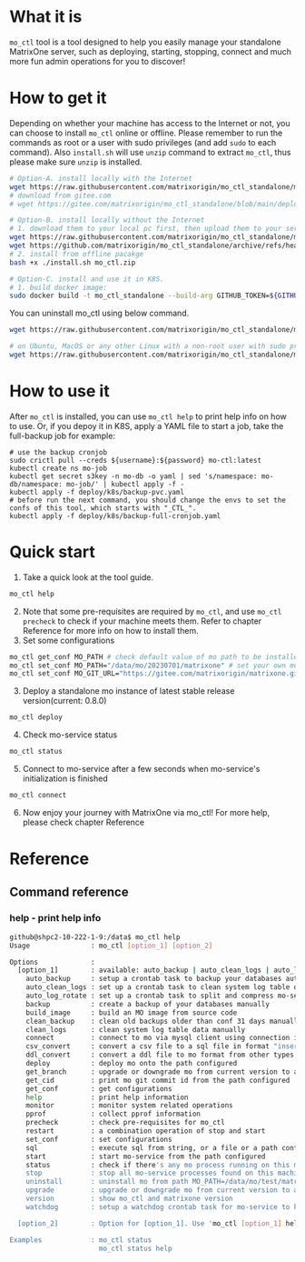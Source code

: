 # What it is

`mo_ctl` tool is a tool designed to help you easily manage your standalone MatrixOne server, such as deploying, starting, stopping, connect and much more fun admin operations for you to discover!

# How to get it

Depending on whether your machine has access to the Internet or not, you can choose to install `mo_ctl` online or offline. Please remember to run the commands as root or a user with sudo privileges (and add `sudo` to each command). Also `install.sh` will use `unzip` command to extract `mo_ctl`, thus please make sure `unzip` is installed.

```bash
# Option-A. install locally with the Internet
wget https://raw.githubusercontent.com/matrixorigin/mo_ctl_standalone/main/deploy/local/install.sh && bash +x ./install.sh
# download from gitee.com
# wget https://gitee.com/matrixorigin/mo_ctl_standalone/blob/main/deploy/local/install.sh && bash +x ./install.sh

# Option-B. install locally without the Internet
# 1. download them to your local pc first, then upload them to your server machine
wget https://raw.githubusercontent.com/matrixorigin/mo_ctl_standalone/main/deploy/local/install.sh
wget https://github.com/matrixorigin/mo_ctl_standalone/archive/refs/heads/main.zip -O mo_ctl.zip
# 2. install from offline pacakge
bash +x ./install.sh mo_ctl.zip

# Option-C. install and use it in K8S.
# 1. build docker image:
sudo docker build -t mo_ctl_standalone --build-arg GITHUB_TOKEN=${GITHUB_TOKEN} . -f optools/image/Dockerfile
```

You can uninstall mo_ctl using below command.

```bash
wget https://raw.githubusercontent.com/matrixorigin/mo_ctl_standalone/main/deploy/local/uninstall.sh && bash +x ./uninstall.sh

# on Ubuntu, MacOS or any other Linux with a non-root user with sudo privilges
wget https://raw.githubusercontent.com/matrixorigin/mo_ctl_standalone/main/deploy/local/uninstall.sh && sudo bash +x uninstall.sh
```

# How to use it

After `mo_ctl` is installed, you can use `mo_ctl help` to print help info on how to use.
Or, if you depoy it in K8S, apply a YAML file to start a job, take the full-backup job for example:

```
# use the backup cronjob
sudo crictl pull --creds ${username}:${password} mo-ctl:latest
kubectl create ns mo-job
kubectl get secret s3key -n mo-db -o yaml | sed 's/namespace: mo-db/namespace: mo-job/' | kubectl apply -f -
kubectl apply -f deploy/k8s/backup-pvc.yaml
# before run the next command, you should change the envs to set the confs of this tool, which starts with "_CTL_".
kubectl apply -f deploy/k8s/backup-full-cronjob.yaml
```

# Quick start

1. Take a quick look at the tool guide.

```bash
mo_ctl help
```

2. Note that some pre-requisites are required by `mo_ctl`, and use `mo_ctl precheck` to check if your machine meets them. Refer to chapter Reference for more info on how to install them.
3. Set some configurations

```bash
mo_ctl get_conf MO_PATH # check default value of mo path to be installed
mo_ctl set_conf MO_PATH="/data/mo/20230701/matrixone" # set your own mo path
mo_ctl set_conf MO_GIT_URL="https://gitee.com/matrixorigin/matrixone.git" # in case have network issues, you can set this conf by overwritting default value MO_GIT_URL="https://github.com/matrixorigin/matrixone.git"
```

3. Deploy a standalone mo instance of latest stable release version(current: 0.8.0)

```bash
mo_ctl deploy
```

4. Check mo-service status

```bash
mo_ctl status
```

5. Connect to mo-service after a few seconds when mo-service's initialization is finished

```bash
mo_ctl connect
```

6. Now enjoy your journey with MatrixOne via mo_ctl! For more help, please check chapter Reference

# Reference

## Command reference

### help - print help info

```bash
github@shpc2-10-222-1-9:/data$ mo_ctl help
Usage               : mo_ctl [option_1] [option_2]

Options             :
  [option_1]        : available: auto_backup | auto_clean_logs | auto_log_rotate | backup | clean_backup | clean_logs | connect | csv_convert | ddl_convert | deploy | get_branch | get_cid | get_conf | help | monitor | pprof | precheck | restart | set_conf | sql | start | status | stop | uninstall | upgrade | version | watchdog
    auto_backup     : setup a crontab task to backup your databases automatically
    auto_clean_logs : set up a crontab task to clean system log table data automatically
    auto_log_rotate : set up a crontab task to split and compress mo-service log file automatically
    backup          : create a backup of your databases manually
    build_image     : build an MO image from source code
    clean_backup    : clean old backups older than conf 31 days manually
    clean_logs      : clean system log table data manually
    connect         : connect to mo via mysql client using connection info configured
    csv_convert     : convert a csv file to a sql file in format "insert into values" or "load data inline format='csv'"
    ddl_convert     : convert a ddl file to mo format from other types of database
    deploy          : deploy mo onto the path configured
    get_branch      : upgrade or downgrade mo from current version to a target commit id or stable version
    get_cid         : print mo git commit id from the path configured
    get_conf        : get configurations
    help            : print help information
    monitor         : monitor system related operations
    pprof           : collect pprof information
    precheck        : check pre-requisites for mo_ctl
    restart         : a combination operation of stop and start
    set_conf        : set configurations
    sql             : execute sql from string, or a file or a path containg multiple files
    start           : start mo-service from the path configured
    status          : check if there's any mo process running on this machine
    stop            : stop all mo-service processes found on this machine
    uninstall       : uninstall mo from path MO_PATH=/data/mo/test/matrixone
    upgrade         : upgrade or downgrade mo from current version to a target commit id or stable version
    version         : show mo_ctl and matrixone version
    watchdog        : setup a watchdog crontab task for mo-service to keep it alive

  [option_2]        : Option for [option_1]. Use 'mo_ctl [option_1] help' to get more info

Examples            : mo_ctl status
                      mo_ctl status help
```
